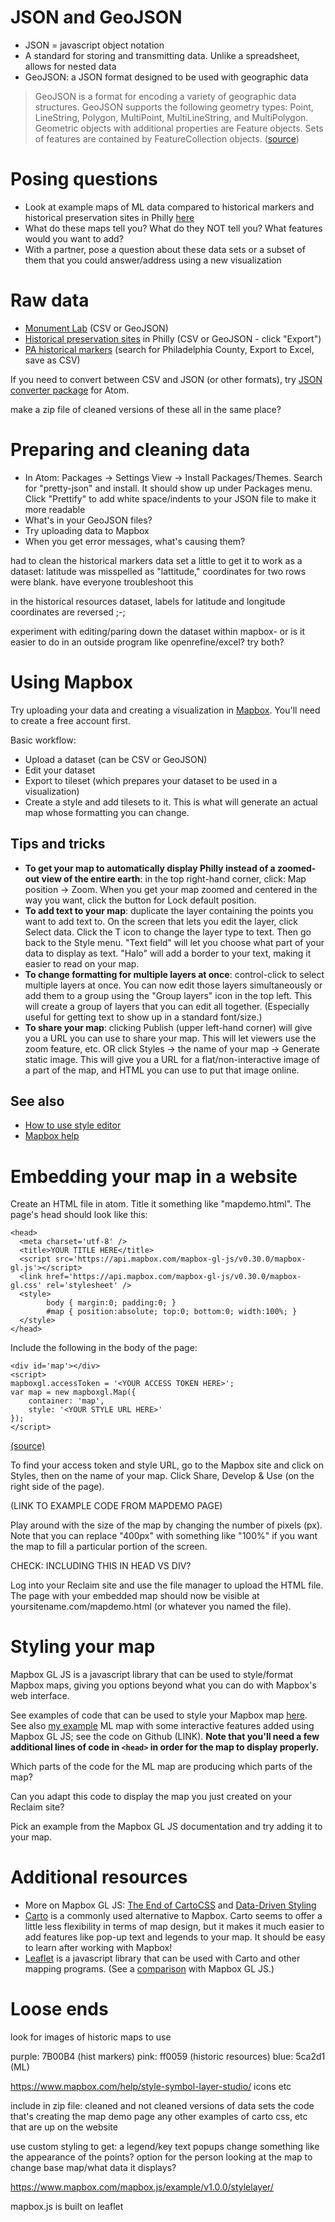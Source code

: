 # JSON and GeoJSON

+ JSON = javascript object notation
+ A standard for storing and transmitting data. Unlike a spreadsheet, allows for nested data
+ GeoJSON: a JSON format designed to be used with geographic data

> GeoJSON is a format for encoding a variety of geographic data structures. GeoJSON supports the following geometry types: Point, LineString, Polygon, MultiPoint, MultiLineString, and MultiPolygon. Geometric objects with additional properties are Feature objects. Sets of features are contained by FeatureCollection objects. ([source](http://geojson.org/))

# Posing questions

+ Look at example maps of ML data compared to historical markers and historical preservation sites in Philly [here](http://upenndigitalscholarship.org/dsfellows16/mapdemo/mapdemo.html)
+ What do these maps tell you? What do they NOT tell you? What features would you want to add?
+ With a partner, pose a question about these data sets or a subset of them that you could answer/address using a new visualization

# Raw data

+ [Monument Lab](https://www.opendataphilly.org/dataset/speculative-monuments-for-philadelphia) (CSV or GeoJSON)
+ [Historical preservation sites](http://www.preservationalliance.com/explore-philadelphia/) in Philly (CSV or GeoJSON - click "Export")
+ [PA historical markers](http://www.phmc.state.pa.us/apps/historical-markers.html) (search for Philadelphia County, Export to Excel, save as CSV)

If you need to convert between CSV and JSON (or other formats), try [JSON converter package](https://atom.io/packages/json-converter) for Atom.

make a zip file of cleaned versions of these all in the same place?

# Preparing and cleaning data

+ In Atom: Packages -> Settings View -> Install Packages/Themes. Search for "pretty-json" and install. It should show up under Packages menu. Click "Prettify" to add white space/indents to your JSON file to make it more readable
+ What's in your GeoJSON files?
+ Try uploading data to Mapbox
+ When you get error messages, what's causing them?

had to clean the historical markers data set a little to get it to work as a dataset: latitude was misspelled as "lattitude," coordinates for two rows were blank. have everyone troubleshoot this

in the historical resources dataset, labels for latitude and longitude coordinates are reversed ;-;

experiment with editing/paring down the dataset within mapbox- or is it easier to do in an outside program like openrefine/excel? try both?

# Using Mapbox

Try uploading your data and creating a visualization in [Mapbox](https://www.mapbox.com/). You'll need to create a free account first.

Basic workflow:
+ Upload a dataset (can be CSV or GeoJSON)
+ Edit your dataset
+ Export to tileset (which prepares your dataset to be used in a visualization)
+ Create a style and add tilesets to it. This is what will generate an actual map whose formatting you can change.

## Tips and tricks

+ **To get your map to automatically display Philly instead of a zoomed-out view of the entire earth**: in the top right-hand corner, click: Map position -> Zoom. When you get your map zoomed and centered in the way you want, click the button for Lock default position.
+ **To add text to your map**: duplicate the layer containing the points you want to add text to. On the screen that lets you edit the layer, click Select data. Click the T icon to change the layer type to text. Then go back to the Style menu. "Text field" will let you choose what part of your data to display as text. "Halo" will add a border to your text, making it easier to read on your map.
+ **To change formatting for multiple layers at once**: control-click to select multiple layers at once. You can now edit those layers simultaneously or add them to a group using the "Group layers" icon in the top left. This will create a group of layers that you can edit all together. (Especially useful for getting text to show up in a standard font/size.)
+ **To share your map**: clicking Publish (upper left-hand corner) will give you a URL you can use to share your map. This will let viewers use the zoom feature, etc. OR click Styles -> the name of your map -> Generate static image. This will give you a URL for a flat/non-interactive image of a part of the map, and HTML you can use to put that image online.

## See also
+ [How to use style editor](https://www.mapbox.com/help/getting-started-mapbox-studio-2/)
+ [Mapbox help](https://www.mapbox.com/help/)


# Embedding your map in a website

Create an HTML file in atom. Title it something like "mapdemo.html". The page's head should look like this:

```
<head>
  <meta charset='utf-8' />
  <title>YOUR TITLE HERE</title>
  <script src='https://api.mapbox.com/mapbox-gl-js/v0.30.0/mapbox-gl.js'></script>
  <link href='https://api.mapbox.com/mapbox-gl-js/v0.30.0/mapbox-gl.css' rel='stylesheet' />
  <style>
        body { margin:0; padding:0; }
        #map { position:absolute; top:0; bottom:0; width:100%; }
  </style>
</head>
```

Include the following in the body of the page:

```
<div id='map'></div>
<script>
mapboxgl.accessToken = '<YOUR ACCESS TOKEN HERE>';
var map = new mapboxgl.Map({
    container: 'map',
    style: '<YOUR STYLE URL HERE>'
});
</script>
```

[(source)](https://www.mapbox.com/mapbox-gl-js/api/)

To find your access token and style URL, go to the Mapbox site and click on Styles, then on the name of your map. Click Share, Develop & Use (on the right side of the page).

(LINK TO EXAMPLE CODE FROM MAPDEMO PAGE)

Play around with the size of the map by changing the number of pixels (px). Note that you can replace "400px" with something like "100%" if you want the map to fill a particular portion of the screen.

CHECK: INCLUDING THIS IN HEAD VS DIV?

Log into your Reclaim site and use the file manager to upload the HTML file. The page with your embedded map should now be visible at yoursitename.com/mapdemo.html (or whatever you named the file).

# Styling your map

Mapbox GL JS is a javascript library that can be used to style/format Mapbox maps, giving you options beyond what you can do with Mapbox's web interface.

See examples of code that can be used to style your Mapbox map [here](https://www.mapbox.com/mapbox-gl-js/examples/). See also [my example](http://upenndigitalscholarship.org/dsfellows16/mapdemo/mapboxstyle.html) ML map with some interactive features added using Mapbox GL JS; see the code on Github (LINK). **Note that you'll need a few additional lines of code in ```<head>``` in order for the map to display properly.**

Which parts of the code for the ML map are producing which parts of the map?

Can you adapt this code to display the map you just created on your Reclaim site?

Pick an example from the Mapbox GL JS documentation and try adding it to your map.

# Additional resources
+ More on Mapbox GL JS: [The End of CartoCSS](https://www.mapbox.com/blog/the-end-of-cartocss/) and [Data-Driven Styling](https://www.mapbox.com/blog/data-driven-styling/)
+ [Carto](https://carto.com/) is a commonly used alternative to Mapbox. Carto seems to offer a little less flexibility in terms of map design, but it makes it much easier to add features like pop-up text and legends to your map. It should be easy to learn after working with Mapbox!
+ [Leaflet](http://leafletjs.com/) is a javascript library that can be used with Carto and other mapping programs. (See a [comparison](https://www.mapbox.com/help/mapbox-gl-js-fundamentals/) with Mapbox GL JS.)

# Loose ends

look for images of historic maps to use

purple: 7B00B4 (hist markers)
pink: ff0059 (historic resources)
blue: 5ca2d1 (ML)

https://www.mapbox.com/help/style-symbol-layer-studio/ icons etc

include in zip file:
cleaned and not cleaned versions of data sets
the code that's creating the map demo page
any other examples of carto css, etc that are up on the website



use custom styling to get:
a legend/key
text popups
change something like the appearance of the points?
option for the person looking at the map to change base map/what data it displays?

https://www.mapbox.com/mapbox.js/example/v1.0.0/stylelayer/

mapbox.js is built on leaflet
